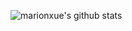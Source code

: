 ![marionxue's github stats](https://github-readme-stats.vercel.app/api?username=wen1014&show_icons=true&theme=radical) 
